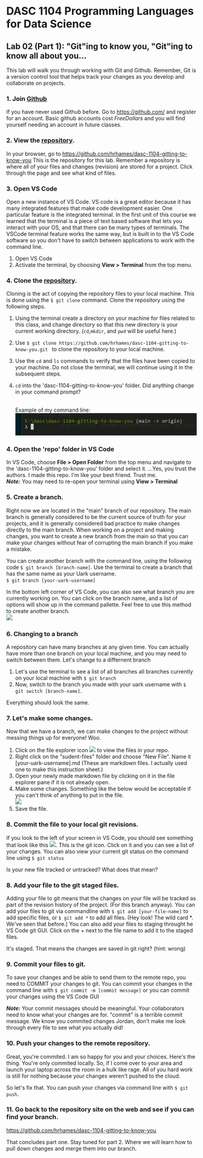 # DASC 1104 Programming Languages for Data Science
## Lab 02 (Part 1): "Git"ing to know you, "Git"ing to know all about you...

This lab will walk you through working with Git and Github. Remember, Git is a version control tool that helps track your changes as you develop and collaborate on projects.

### 1.	Join [Github](https://github.com/)
If you have never used Github before. Go to https://github.com/ and register for an account. Basic github accounts cost $Free Dollars$ and you will find yourself needing an account in future classes.


### 2. View the [repository](https://github.com/hrhames/dasc-1104-gitting-to-know-you).
In your browser, go to https://github.com/hrhames/dasc-1104-gitting-to-know-you  This is the repository for this lab. Remember a repository is where all of your files and changes (revision) are stored for a project. Click through the page and see what kind of files.

### 3. Open VS Code
Open a new instance of VS Code. VS code is a great editor because it has many integrated features that make code development easier. One particular feature is the integrated terminal. In the first unit of this course we learned that the terminal is a piece of text based software that lets you interact with your OS, and that there can be many types of terminals. The VSCode terminal feature works the same way, but is built in to the VS Code software so you don't have to switch between applications to work with the command line.

1. Open VS Code
2. Activate the terminal, by choosing **View > Terminal** from the top menu.

### 4. Clone the [repository](https://github.com/hrhames/dasc-1104-gitting-to-know-you).
Cloning is the act of copying the repository files to your local machine. This is done using the `$ git clone` command. Clone the repository using the following steps. 
   
1. Using the terminal create a directory on your machine for files related to this class, and change directory so that this new directory is your current working directory.  (`cd`,`mkdir`, and `pwd` will be useful here.)
2. Use `$ git clone https://github.com/hrhames/dasc-1104-gitting-to-know-you.git ` to clone the repository to your local machine.
3. Use the `cd` and `ls` commands to verify that the files have been copied to your machine. Do not close the terminal, we will continue using it in the subsequent steps.
4. `cd` into the 'dasc-1104-gitting-to-know-you' folder. Did anything change in your command prompt?
   
   <br>Example of my command line:
   ![my command line](assets/git-main-branch.png)

### 4. Open the 'repo' folder in VS Code 
In VS Code, choose **File > Open Folder** from the top menu and navigate to the 'dasc-1104-gitting-to-know-you' folder and select it.  ...Yes, you trust the authors. I made this repo. I'm like your best friend. Trust me.
<br>***Note:*** You may need to re-open your terminal using **View > Terminal**

### 5. Create a branch.
Right now we are located in the "main" branch of our repository. The main branch is generally considered to be the current source of truth for your projects, and it is generally considered bad practice to make changes directly to the main branch.  When working on a project and making changes, you want to create a new branch from the main so that you can make your changes without fear of corrupting the main branch if you make a mistake.

You can create another branch with the command line, using the following code `$ git branch [branch-name]`.  Use the terminal to create a branch that has the same name as your Uark username. 
<br>`$ git branch [your-uark-username]`

In the bottom left corner of VS Code, you can also see what branch you are currently working on. You can click on the branch name, and a list of options will show up in the command pallette. Feel free to use this method to create another branch.
<br><img src="/assets/branch-indicator-vscode.png/"  width="300px"/>

### 6. Changing to a branch
A repository can have many branches at any given time. You can actually have more than one branch on your local machine, and you may need to switch between them. Let's change to a differnent branch
   1. Let's use the terminal to see a list of all branches all branches currently on your local machine with `$ git branch`
   2. Now, switch to the branch you made with your uark username with  `$ git switch [branch-name]`.
   
Everything should look the same.

### 7. Let's make some changes. 
Now that we have a branch, we can make changes to the project without messing things up for everyone! Woo.

1. Click on the file explorer icon <img src="/assets/file-explorer-icon.png"  width="40px"/>  to view the files in your repo. 
2. Right click on the "sudent-files" folder and choose "New File". Name it [your-uark-username].md  (These are markdown files. I actually used one to make this instruction sheet.)
3. Open your newly made markdown file by clicking on it in the file explorer pane if it is not already open.
4. Make some changes. Something like the below would be acceptable if you can't think of anything to put in the file.
   <br><img src="/assets/md-text-example.png" width="500px"><br>
5. Save the file.

### 8. Commit the file to your local git revisions.
If you look to the left of your screen in VS Code, you should see something that look like this <img src="/assets/git-icon-with-notifications.png"  width="40px"/>. This is the git icon. Click on it and you can see a list of your changes. You can also view your current git status on the command line using `$ git status`

Is your new file tracked or untracked?  What does that mean?

### 8. Add your file to the git staged files.
Adding your file to git means that the changes on your file will be tracked as part of the revision history of the project. (For this branch anyway).  You can add your files to git via commandline with `$ git add [your-file-name]` to add specific files, or `$ git add *` to add all files. (Hey look! The wild card *. We've seen that before.)  You can also add your files to staging throught he VS Code git GUI. Click on the + next to the file name to add it to the staged files.  


It's staged. That means the changes are saved in git right?  (hint: wrong)

### 9. Commit your files to git.
To save your changes and be able to send them to the remote repo, you need to COMMIT your changes to git. 
You can commit your changes in the command line with `$ git commit -m [commit message]` or you can commit your changes using the VS Code GUI

***Note:*** Your commit messages should be meaningful. Your collaborators need to know what your changes are for. "commit" is a terrible commit message. We know you commited changes Jordan, don't make me look through every file to see what you actually did!

### 10. Push your changes to the remote repository.
Great, you're commited. I am so happy for you and your choices. Here's the thing. You're only commited locally. So, if I come over to your area and launch your laptop across the room in a hulk like rage. All of you hard work is still for nothing because your changes weren't pushed to the cloud.

So let's fix that. You can push your changes via command line with `$ git push`.

### 11. Go back to the repository site on the web and see if you can find your branch.
https://github.com/hrhames/dasc-1104-gitting-to-know-you



That concludes part one. Stay tuned for part 2. Where we will learn how to pull down changes and merge them into our branch.